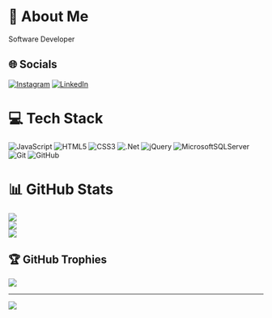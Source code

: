# 💫 About Me

Software Developer

## 🌐 Socials

[![Instagram](https://img.shields.io/badge/Instagram-%23E4405F.svg?logo=Instagram&logoColor=white)](https://instagram.com/ArnaldoV95) [![LinkedIn](https://img.shields.io/badge/LinkedIn-%230077B5.svg?logo=linkedin&logoColor=white)](https://linkedin.com/in/https://www.linkedin.com/in/kevin-valladares-a0a278195/)

# 💻 Tech Stack

![JavaScript](https://img.shields.io/badge/javascript-%23323330.svg?style=for-the-badge&logo=javascript&logoColor=%23F7DF1E) ![HTML5](https://img.shields.io/badge/html5-%23E34F26.svg?style=for-the-badge&logo=html5&logoColor=white) ![CSS3](https://img.shields.io/badge/css3-%231572B6.svg?style=for-the-badge&logo=css3&logoColor=white) ![.Net](https://img.shields.io/badge/.NET-5C2D91?style=for-the-badge&logo=.net&logoColor=white) ![jQuery](https://img.shields.io/badge/jquery-%230769AD.svg?style=for-the-badge&logo=jquery&logoColor=white) ![MicrosoftSQLServer](https://img.shields.io/badge/Microsoft%20SQL%20Server-CC2927?style=for-the-badge&logo=microsoft%20sql%20server&logoColor=white) ![Git](https://img.shields.io/badge/git-%23F05033.svg?style=for-the-badge&logo=git&logoColor=white) ![GitHub](https://img.shields.io/badge/github-%23121011.svg?style=for-the-badge&logo=github&logoColor=white) 

# 📊 GitHub Stats

![](https://github-readme-stats.vercel.app/api?username=KevinV7&theme=merko&hide_border=false&include_all_commits=true&count_private=false)<br/>
![](https://nirzak-streak-stats.vercel.app/?user=KevinV7&theme=merko&hide_border=false)<br/>
![](https://github-readme-stats.vercel.app/api/top-langs/?username=KevinV7&theme=merko&hide_border=false&include_all_commits=true&count_private=false&layout=compact)

## 🏆 GitHub Trophies

![](https://github-profile-trophy.vercel.app/?username=KevinV7&theme=merko&no-frame=false&no-bg=false&margin-w=4)

---
[![](https://visitcount.itsvg.in/api?id=KevinV7&icon=0&color=0)](https://visitcount.itsvg.in)

<!-- Proudly created with GPRM ( https://gprm.itsvg.in ) -->
